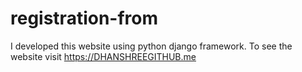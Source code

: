 # registration-from
I developed this website using python django framework. To see the website visit https://DHANSHREEGITHUB.me
